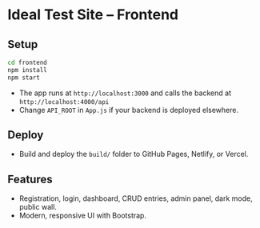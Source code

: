 # Ideal Test Site – Frontend

## Setup

```bash
cd frontend
npm install
npm start
```

- The app runs at `http://localhost:3000` and calls the backend at `http://localhost:4000/api`
- Change `API_ROOT` in `App.js` if your backend is deployed elsewhere.

## Deploy

- Build and deploy the `build/` folder to GitHub Pages, Netlify, or Vercel.

## Features

- Registration, login, dashboard, CRUD entries, admin panel, dark mode, public wall.
- Modern, responsive UI with Bootstrap.